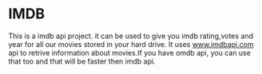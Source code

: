 # IMDB
This is a imdb api project. it can be used to give you imdb rating,votes and year for all our movies stored in your hard drive.
It uses www.imdbapi.com api to retrive information about movies.If you have omdb api, you can use that too and that will be faster then imdb api.
